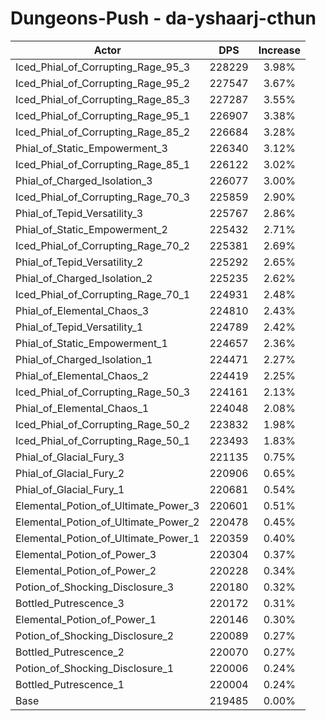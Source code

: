 # Dungeons-Push - da-yshaarj-cthun
| Actor | DPS | Increase |
|---|:---:|:---:|
|Iced_Phial_of_Corrupting_Rage_95_3|228229|3.98%|
|Iced_Phial_of_Corrupting_Rage_95_2|227547|3.67%|
|Iced_Phial_of_Corrupting_Rage_85_3|227287|3.55%|
|Iced_Phial_of_Corrupting_Rage_95_1|226907|3.38%|
|Iced_Phial_of_Corrupting_Rage_85_2|226684|3.28%|
|Phial_of_Static_Empowerment_3|226340|3.12%|
|Iced_Phial_of_Corrupting_Rage_85_1|226122|3.02%|
|Phial_of_Charged_Isolation_3|226077|3.00%|
|Iced_Phial_of_Corrupting_Rage_70_3|225859|2.90%|
|Phial_of_Tepid_Versatility_3|225767|2.86%|
|Phial_of_Static_Empowerment_2|225432|2.71%|
|Iced_Phial_of_Corrupting_Rage_70_2|225381|2.69%|
|Phial_of_Tepid_Versatility_2|225292|2.65%|
|Phial_of_Charged_Isolation_2|225235|2.62%|
|Iced_Phial_of_Corrupting_Rage_70_1|224931|2.48%|
|Phial_of_Elemental_Chaos_3|224810|2.43%|
|Phial_of_Tepid_Versatility_1|224789|2.42%|
|Phial_of_Static_Empowerment_1|224657|2.36%|
|Phial_of_Charged_Isolation_1|224471|2.27%|
|Phial_of_Elemental_Chaos_2|224419|2.25%|
|Iced_Phial_of_Corrupting_Rage_50_3|224161|2.13%|
|Phial_of_Elemental_Chaos_1|224048|2.08%|
|Iced_Phial_of_Corrupting_Rage_50_2|223832|1.98%|
|Iced_Phial_of_Corrupting_Rage_50_1|223493|1.83%|
|Phial_of_Glacial_Fury_3|221135|0.75%|
|Phial_of_Glacial_Fury_2|220906|0.65%|
|Phial_of_Glacial_Fury_1|220681|0.54%|
|Elemental_Potion_of_Ultimate_Power_3|220601|0.51%|
|Elemental_Potion_of_Ultimate_Power_2|220478|0.45%|
|Elemental_Potion_of_Ultimate_Power_1|220359|0.40%|
|Elemental_Potion_of_Power_3|220304|0.37%|
|Elemental_Potion_of_Power_2|220228|0.34%|
|Potion_of_Shocking_Disclosure_3|220180|0.32%|
|Bottled_Putrescence_3|220172|0.31%|
|Elemental_Potion_of_Power_1|220146|0.30%|
|Potion_of_Shocking_Disclosure_2|220089|0.27%|
|Bottled_Putrescence_2|220070|0.27%|
|Potion_of_Shocking_Disclosure_1|220006|0.24%|
|Bottled_Putrescence_1|220004|0.24%|
|Base|219485|0.00%|

